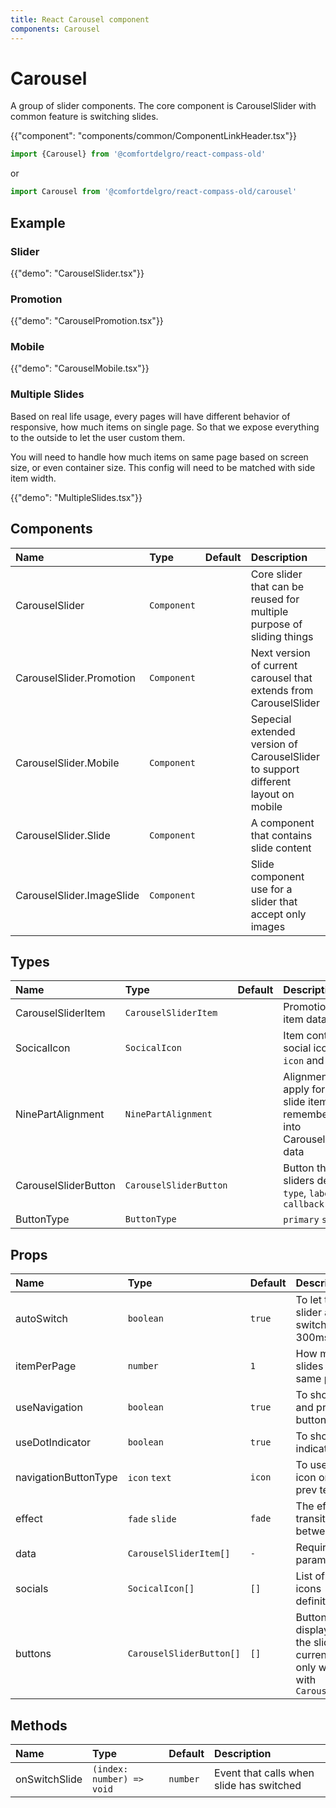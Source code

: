 ```yaml
---
title: React Carousel component
components: Carousel
---
```


# Carousel

<p class="description">A group of slider components. The core component is CarouselSlider with common feature is switching slides.</p>

{{"component": "components/common/ComponentLinkHeader.tsx"}}

```jsx
import {Carousel} from '@comfortdelgro/react-compass-old'
```

or

```jsx
import Carousel from '@comfortdelgro/react-compass-old/carousel'
```

## Example

### Slider

{{"demo": "CarouselSlider.tsx"}}

### Promotion

{{"demo": "CarouselPromotion.tsx"}}

### Mobile

{{"demo": "CarouselMobile.tsx"}}

### Multiple Slides

Based on real life usage, every pages will have different behavior of responsive, how much items on single page. So that we expose everything to the outside to let the user custom them.

You will need to handle how much items on same page based on screen size, or even container size. This config will need to be matched with side item width.

{{"demo": "MultipleSlides.tsx"}}

## Components

| Name                      | Type        | Default | Description                                                                       |
| :------------------------ | :---------- | :------ | :-------------------------------------------------------------------------------- |
| CarouselSlider            | `Component` |         | Core slider that can be reused for multiple purpose of sliding things             |
| CarouselSlider.Promotion  | `Component` |         | Next version of current carousel that extends from CarouselSlider                 |
| CarouselSlider.Mobile     | `Component` |         | Sepecial extended version of CarouselSlider to support different layout on mobile |
| CarouselSlider.Slide      | `Component` |         | A component that contains slide content                                           |
| CarouselSlider.ImageSlide | `Component` |         | Slide component use for a slider that accept only images                          |

## Types

| Name                 | Type                   | Default | Description                                                                                   |
| :------------------- | :--------------------- | :------ | :-------------------------------------------------------------------------------------------- |
| CarouselSliderItem   | `CarouselSliderItem`   |         | Promotion slider item data                                                                    |
| SocicalIcon          | `SocicalIcon`          |         | Item contains social icon data: `icon` and `url`                                              |
| NinePartAlignment    | `NinePartAlignment`    |         | Alignment that apply for a single slide item, remember to put it into CarouselSliderItem data |
| CarouselSliderButton | `CarouselSliderButton` |         | Button that use in sliders definition: `type`, `label`, `callback`                            |
| ButtonType           | `ButtonType`           |         | `primary` `secondary`                                                                         |

## Props

| Name                 | Type                     | Default | Description                                                                              |
| :------------------- | :----------------------- | :------ | :--------------------------------------------------------------------------------------- |
| autoSwitch           | `boolean`                | `true`  | To let the slider auto switch in every 300ms                                             |
| itemPerPage          | `number`                 | `1`     | How many slides on the same page                                                         |
| useNavigation        | `boolean`                | `true`  | To show next and previous buttons                                                        |
| useDotIndicator      | `boolean`                | `true`  | To show dot indicators                                                                   |
| navigationButtonType | `icon` `text`            | `icon`  | To use arrow icon or next & prev text                                                    |
| effect               | `fade` `slide`           | `fade`  | The effect of transition between slides                                                  |
| data                 | `CarouselSliderItem[]`   | `-`     | Required parameters                                                                      |
| socials              | `SocicalIcon[]`          | `[]`    | List of social icons definition                                                          |
| buttons              | `CarouselSliderButton[]` | `[]`    | Buttons that displays under the slider, so currently it only works with `CarouselMobile` |

## Methods

| Name          | Type                      | Default  | Description                              |
| :------------ | :------------------------ | :------- | :--------------------------------------- |
| onSwitchSlide | `(index: number) => void` | `number` | Event that calls when slide has switched |
